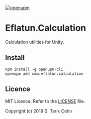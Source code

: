 [![openupm](https://img.shields.io/npm/v/com.eflatun.calculation?label=openupm&registry_uri=https://package.openupm.com)](https://openupm.com/packages/com.eflatun.calculation/)

# Eflatun.Calculation
Calculation utilities for Unity.

## Install

```
npm install -g openupm-cli
openupm add com.eflatun.calculation
```

## Licence

MIT Licence. Refer to the [LICENSE](/LICENSE) file.

Copyright (c) 2019 S. Tarık Çetin
